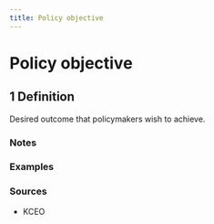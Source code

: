 ```yaml
---
title: Policy objective
---
```


# Policy objective

## 1 Definition

Desired outcome that policymakers wish to achieve.

### Notes 

### Examples 

### Sources
- KCEO
